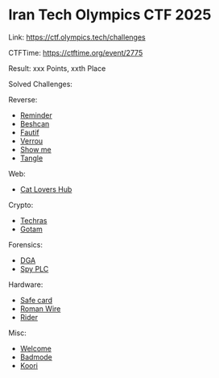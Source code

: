 # Iran Tech Olympics CTF 2025

Link: <https://ctf.olympics.tech/challenges>

CTFTime: <https://ctftime.org/event/2775>

Result: xxx Points, xxth Place

Solved Challenges:

Reverse:

- [Reminder](./reminder.md)
- [Beshcan](./beshcan.md)
- [Fautif](./fautif.md)
- [Verrou](./verrou.md)
- [Show me](./show-me.md)
- [Tangle](./tangle.md)

Web:

- [Cat Lovers Hub](./cat-lovers-hub.md)

Crypto:

- [Techras](./techras.md)
- [Gotam](./gotam.md)

Forensics:

- [DGA](./dga.md)
- [Spy PLC](./spy-plc.md)

Hardware:

- [Safe card](./safe-card.md)
- [Roman Wire](./roman-wire.md)
- [Rider](./rider.md)

Misc:

- [Welcome](./welcome.md)
- [Badmode](./badmode.md)
- [Koori](./koori.md)
